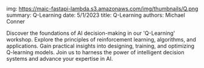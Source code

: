 img: https://maic-fastapi-lambda.s3.amazonaws.com/img/thumbnails/Q.png
summary: Q-Learning
date: 5/1/2023
title: Q-Learning
authors: Michael Conner

Discover the foundations of AI decision-making in our 'Q-Learning' workshop. Explore the principles of reinforcement learning, algorithms, and applications. Gain practical insights into designing, training, and optimizing Q-learning models. Join us to harness the power of intelligent decision systems and advance your expertise in AI.